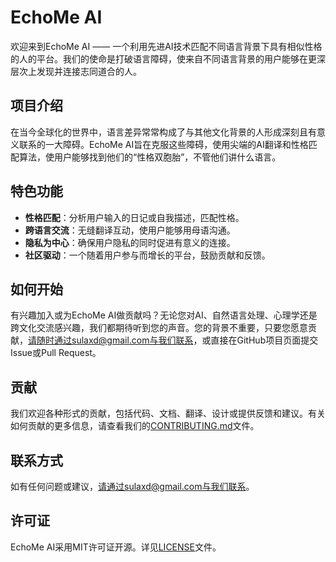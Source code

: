 # EchoMe AI

欢迎来到EchoMe AI —— 一个利用先进AI技术匹配不同语言背景下具有相似性格的人的平台。我们的使命是打破语言障碍，使来自不同语言背景的用户能够在更深层次上发现并连接志同道合的人。

## 项目介绍

在当今全球化的世界中，语言差异常常构成了与其他文化背景的人形成深刻且有意义联系的一大障碍。EchoMe AI旨在克服这些障碍，使用尖端的AI翻译和性格匹配算法，使用户能够找到他们的“性格双胞胎”，不管他们讲什么语言。

## 特色功能

- **性格匹配**：分析用户输入的日记或自我描述，匹配性格。
- **跨语言交流**：无缝翻译互动，使用户能够用母语沟通。
- **隐私为中心**：确保用户隐私的同时促进有意义的连接。
- **社区驱动**：一个随着用户参与而增长的平台，鼓励贡献和反馈。

## 如何开始

有兴趣加入或为EchoMe AI做贡献吗？无论您对AI、自然语言处理、心理学还是跨文化交流感兴趣，我们都期待听到您的声音。您的背景不重要，只要您愿意贡献，请随时通过sulaxd@gmail.com与我们联系，或直接在GitHub项目页面提交Issue或Pull Request。

## 贡献

我们欢迎各种形式的贡献，包括代码、文档、翻译、设计或提供反馈和建议。有关如何贡献的更多信息，请查看我们的[CONTRIBUTING.md](CONTRIBUTING.md)文件。

## 联系方式

如有任何问题或建议，请通过sulaxd@gmail.com与我们联系。

## 许可证

EchoMe AI采用MIT许可证开源。详见[LICENSE](LICENSE)文件。
